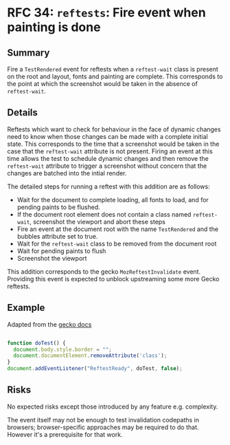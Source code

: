 # RFC 34: `reftests`: Fire event when painting is done

## Summary

Fire a `TestRendered` event for reftests when a `reftest-wait` class is present on the root and layout, fonts and painting are complete. This corresponds to the point at which the screenshot would be taken in the absence of `reftest-wait`.

## Details

Reftests which want to check for behaviour in the face of dynamic changes need to know when those changes can be made with a complete initial state. This corresponds to the time that a screenshot would be taken in the case that the `reftest-wait` attribute is not present. Firing an event at this time allows the test to schedule dynamic changes and then remove the `reftest-wait` attribute to trigger a screenshot without concern that the changes are batched into the intial render.

The detailed steps for running a reftest with this addition are as follows:

* Wait for the document to complete loading, all fonts to load, and for pending paints to be flushed.
* If the document root element does not contain a class named `reftest-wait`, screenshot the viewport and abort these steps
* Fire an event at the document root with the name `TestRendered` and the bubbles attribute set to true.
* Wait for the `reftest-wait` class to be removed from the document root
* Wait for pending paints to flush
* Screenshot the viewport

This addition corresponds to the gecko `MozReftestInvalidate` event. Providing this event is expected to unblock upstreaming some more Gecko reftests.

## Example

Adapted from the [gecko docs](https://searchfox.org/mozilla-central/source/layout/tools/reftest/README.txt#509)

```js

function doTest() {
  document.body.style.border = "";
  document.documentElement.removeAttribute('class');
}
document.addEventListener("ReftestReady", doTest, false);
```      

## Risks

No expected risks except those introduced by any feature e.g. complexity.

The event itself may not be enough to test invalidation codepaths in browsers; browser-specific approaches may be required to do that. However it's a prerequisite for that work.
